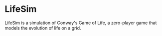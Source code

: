 # LifeSim
LifeSim is a simulation of Conway's Game of Life, a zero-player game that models the evolution of life on a grid. 
